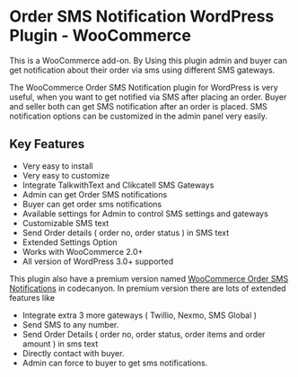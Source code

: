 # Order SMS Notification WordPress Plugin - WooCommerce

This is a WooCommerce add-on. By Using this plugin admin and buyer can get notification about their order via sms using different SMS gateways.

The WooCommerce Order SMS Notification plugin for WordPress is very useful, when you want to get notified via SMS after placing an order. Buyer and seller both can get SMS notification after an order is placed. SMS notification options can be customized in the admin panel very easily.


## Key Features

* Very easy to install
* Very easy to customize
* Integrate TalkwithText and Clikcatell SMS Gateways
* Admin can get Order SMS notifications
* Buyer can get order sms notifications
* Available settings for Admin to control SMS settings and gateways
* Customizable SMS text
* Send Order details ( order no, order status ) in SMS text
* Extended Settings Option
* Works with WooCommerce 2.0+
* All version of WordPress 3.0+ supported

This plugin also have a premium version named [WooCommerce Order SMS Notifications](http://codecanyon.net/item/woocommerce-order-sms-notification/8339735) in codecanyon. In premium version there are lots of extended features like 

* Integrate extra 3 more gateways ( Twillio, Nexmo, SMS Global )
* Send SMS to any number.
* Send Order Details ( order no, order status, order items and order amount ) in sms text
* Directly contact with buyer.
* Admin can force to buyer to get sms notifications.  
